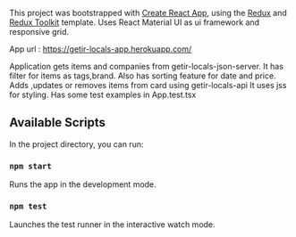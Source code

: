 This project was bootstrapped with [Create React App](https://github.com/facebook/create-react-app), using the [Redux](https://redux.js.org/) and [Redux Toolkit](https://redux-toolkit.js.org/) template. Uses React Material UI as ui framework and responsive grid.

App url : https://getir-locals-app.herokuapp.com/

Application gets items and companies from getir-locals-json-server. It has filter for items as tags,brand. Also has sorting feature for date and price.
Adds ,updates or removes items from card using getir-locals-api
It uses jss for styling.
Has some test examples in App.test.tsx

## Available Scripts

In the project directory, you can run:

### `npm start`

Runs the app in the development mode.

### `npm test`

Launches the test runner in the interactive watch mode.<br />
